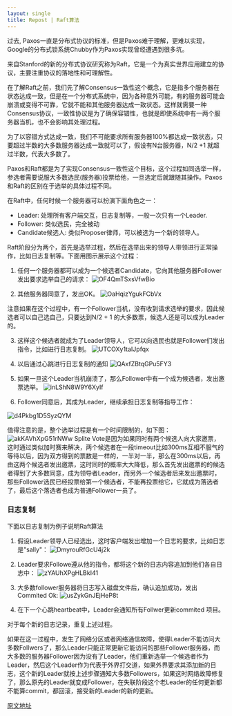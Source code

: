 ```yaml
---
layout: single
title: Repost | Raft算法
---
```


过去, Paxos一直是分布式协议的标准，但是Paxos难于理解，更难以实现，Google的分布式锁系统Chubby作为Paxos实现曾经遭遇到很多坑。

来自Stanford的新的分布式协议研究称为Raft，它是一个为真实世界应用建立的协议，主要注重协议的落地性和可理解性。

在了解Raft之前，我们先了解Consensus一致性这个概念，它是指多个服务器在状态达成一致，但是在一个分布式系统中，因为各种意外可能，有的服务器可能会崩溃或变得不可靠，它就不能和其他服务器达成一致状态。这样就需要一种Consensus协议，一致性协议是为了确保容错性，也就是即使系统中有一两个服务器当机，也不会影响其处理过程。

为了以容错方式达成一致，我们不可能要求所有服务器100%都达成一致状态，只要超过半数的大多数服务器达成一致就可以了，假设有N台服务器，N/2 +1 就超过半数，代表大多数了。

Paxos和Raft都是为了实现Consensus一致性这个目标，这个过程如同选举一样，参选者需要说服大多数选民(服务器)投票给他，一旦选定后就跟随其操作。Paxos和Raft的区别在于选举的具体过程不同。

在Raft中，任何时候一个服务器可以扮演下面角色之一：

* Leader: 处理所有客户端交互，日志复制等，一般一次只有一个Leader.
* Follower: 类似选民，完全被动
* Candidate候选人: 类似Proposer律师，可以被选为一个新的领导人。

Raft阶段分为两个，首先是选举过程，然后在选举出来的领导人带领进行正常操作，比如日志复制等。下面用图示展示这个过程：

1. 任何一个服务器都可以成为一个候选者Candidate，它向其他服务器Follower发出要求选举自己的请求：
![OF4QmTSxsVfwBio](https://i.loli.net/2020/06/27/OF4QmTSxsVfwBio.jpg)


2. 其他服务器同意了，发出OK。
![OaHqizYgukFCbVx](https://i.loli.net/2020/06/27/OaHqizYgukFCbVx.jpg)

注意如果在这个过程中，有一个Follower当机，没有收到请求选举的要求，因此候选者可以自己选自己，只要达到N/2 + 1 的大多数票，候选人还是可以成为Leader的。

3. 这样这个候选者就成为了Leader领导人，它可以向选民也就是Follower们发出指令，比如进行日志复制。
![UTCOXy1taIJpfqx](https://i.loli.net/2020/06/27/UTCOXy1taIJpfqx.jpg)


4. 以后通过心跳进行日志复制的通知
![QAxfZBtqGPu5FY3](https://i.loli.net/2020/06/27/QAxfZBtqGPu5FY3.jpg)


5. 如果一旦这个Leader当机崩溃了，那么Follower中有一个成为候选者，发出邀票选举。
![inLShN8W9Y6XyIf](https://i.loli.net/2020/06/27/inLShN8W9Y6XyIf.jpg)


6. Follower同意后，其成为Leader，继续承担日志复制等指导工作：

![d4Pkbg1D5SyzQYM](https://i.loli.net/2020/06/27/d4Pkbg1D5SyzQYM.jpg)

 

值得注意的是，整个选举过程是有一个时间限制的，如下图：
![akKAVhXpG51rNWw](https://i.loli.net/2020/06/27/akKAVhXpG51rNWw.jpg)
Splite Vote是因为如果同时有两个候选人向大家邀票，这时通过类似加时赛来解决，两个候选者在一段timeout比如300ms互相不服气的等待以后，因为双方得到的票数是一样的，一半对一半，那么在300ms以后，再由这两个候选者发出邀票，这时同时的概率大大降低，那么首先发出邀票的的候选者得到了大多数同意，成为领导者Leader，而另外一个候选者后来发出邀票时，那些Follower选民已经投票给第一个候选者，不能再投票给它，它就成为落选者了，最后这个落选者也成为普通Follower一员了。

 

### 日志复制
下面以日志复制为例子说明Raft算法
1. 假设Leader领导人已经选出，这时客户端发出增加一个日志的要求，比如日志是"sally"：
![DmyrouRfGcU4j2k](https://i.loli.net/2020/06/27/DmyrouRfGcU4j2k.jpg)


1. Leader要求Followe遵从他的指令，都将这个新的日志内容追加到他们各自日志中：
![zYAUhXPgHLBkI41](https://i.loli.net/2020/06/27/zYAUhXPgHLBkI41.jpg)


3. 大多数follower服务器将日志写入磁盘文件后，确认追加成功，发出Commited Ok:
![usZykGnJEjHeP8t](https://i.loli.net/2020/06/27/usZykGnJEjHeP8t.jpg)


4. 在下一个心跳heartbeat中，Leader会通知所有Follwer更新commited 项目。

对于每个新的日志记录，重复上述过程。

如果在这一过程中，发生了网络分区或者网络通信故障，使得Leader不能访问大多数Follwers了，那么Leader只能正常更新它能访问的那些Follower服务器，而大多数的服务器Follower因为没有了Leader，他们重新选举一个候选者作为Leader，然后这个Leader作为代表于外界打交道，如果外界要求其添加新的日志，这个新的Leader就按上述步骤通知大多数Followers，如果这时网络故障修复了，那么原先的Leader就变成Follower，在失联阶段这个老Leader的任何更新都不能算commit，都回滚，接受新的Leader的新的更新。

[原文地址](https://www.jdon.com/artichect/raft.html)